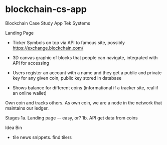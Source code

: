# blockchain-cs-app
Blockchain Case Study App Tek Systems 



Landing Page
- Ticker Symbols on top via API to famous site, possibly https://exchange.blockchain.com/
- 3D canvas graphic of blocks that people can navigate, integrated with API for accessing 

- Users register an account with a name and they get a public and private key for any given coin, public key stored in database
- Shows balance for different coins (informational if a tracker site, real if an online wallet)

Own coin and tracks others. As own coin, we are a node in the network that maintains our ledger.  




Stages
1a. Landing page -- easy, or?
1b. API get data from coins


Idea Bin
- tile news snippets. find tilers